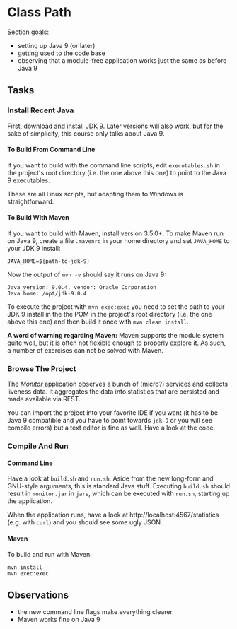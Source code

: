 # Class Path

Section goals:

* setting up Java 9 (or later)
* getting used to the code base
* observing that a module-free application works just the same as before Java 9


## Tasks

### Install Recent Java

First, download and install [JDK 9](http://www.oracle.com/technetwork/java/javase/downloads/jdk9-downloads-3848520.html).
Later versions will also work, but for the sake of simplicity, this course only talks about Java 9.

#### To Build From Command Line

If you want to build with the command line scripts, edit `executables.sh` in the project's root directory (i.e. the one above this one) to point to the Java 9 executables.

These are all Linux scripts, but adapting them to Windows is straightforward.

#### To Build With Maven

If you want to build with Maven, install version 3.5.0+.
To make Maven run on Java 9, create a file `.mavenrc` in your home directory and set `JAVA_HOME` to your JDK 9 install:

```
JAVA_HOME=${path-to-jdk-9}
```

Now the output of `mvn -v` should say it runs on Java 9:

```
Java version: 9.0.4, vendor: Oracle Corporation
Java home: /opt/jdk-9.0.4
```

To execute the project with `mvn exec:exec` you need to set the path to your JDK 9 install in the the POM in the project's root directory (i.e. the one above this one) and then build it once with `mvn clean install`.

**A word of warning regarding Maven:**
Maven supports the module system quite well, but it is often not flexible enough to properly explore it.
As such, a number of exercises can not be solved with Maven.

### Browse The Project

The _Monitor_ application observes a bunch of (micro?) services and collects liveness data.
It aggregates the data into statistics that are persisted and made available via REST.

You can import the project into your favorite IDE if you want (it has to be Java 9 compatible and you have to point towards `jdk-9` or you will see compile errors) but a text editor is fine as well.
Have a look at the code.

### Compile And Run

#### Command Line

Have a look at `build.sh` and `run.sh`.
Aside from the new long-form and GNU-style arguments, this is standard Java stuff.
Executing `build.sh` should result in `monitor.jar` in `jars`, which can be executed with `run.sh`, starting up the application.

When the application runs, have a look at http://localhost:4567/statistics (e.g. with `curl`) and you should see some ugly JSON.

#### Maven

To build and run with Maven:

```
mvn install
mvn exec:exec
```


## Observations

* the new command line flags make everything clearer
* Maven works fine on Java 9
